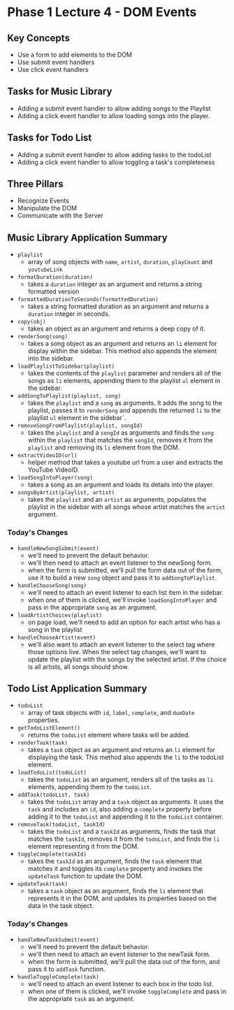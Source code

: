 # Phase 1 Lecture 4 - DOM Events

## Key Concepts

- Use a form to add elements to the DOM
- Use submit event handlers
- Use click event handlers 

## Tasks for Music Library

- Adding a submit event handler to allow adding songs to the Playlist
- Adding a click event handler to allow loading songs into the player.
  
## Tasks for Todo List

- Adding a submit event handler to allow adding tasks to the todoList
- Adding a click event handler to allow toggling a task's completeness

## Three Pillars

- Recognize Events
- Manipulate the DOM
- Communicate with the Server

## Music Library Application Summary

- `playlist`
  - array of song objects with `name`, `artist`, `duration`, `playCount` and `youtubeLink`
- `formatDuration(duration)`
  - takes a `duration` integer as an argument and returns a string formatted version
- `formattedDurationToSeconds(formattedDuration)`
  - takes a string formatted duration as an argument and returns a `duration` integer in seconds.
- `copy(obj)`
  - takes an object as an argument and returns a deep copy of it.
- `renderSong(song)`
  - takes a song object as an argument and returns an `li` element for display within the sidebar. This method also appends the element into the sidebar.
- `loadPlaylistToSidebar(playlist)`
  - takes the contents of the `playlist` parameter and renders all of the songs as `li` elements, appending them to the playlist `ul` element in the sidebar.
- `addSongToPlaylist(playlist, song)`
  - takes the `playlist` and a `song` as arguments. It adds the song to the playlist, passes it to `renderSong` and appends the returned `li` to the playlist `ul` element in the sidebar`.
- `removeSongFromPlaylist(playlist, songId)`
  - takes the `playlist` and a `songId` as arguments and finds the `song` within the `playlist` that matches the `songId`, removes it from the `playlist` and removing its `li` element from the DOM.
- `extractVideoID(url)`
  - helper method that takes a youtube url from a user and extracts the YouTube VideoID.
- `loadSongIntoPlayer(song)`
  - takes a song as an argument and loads its details into the player.
- `songsByArtist(playlist, artist)`
  - takes the `playlist` and an `artist` as arguments, populates the playlist in the sidebar with all songs whose artist matches the `artist` argument.

### Today's Changes

- `handleNewSongSubmit(event)`
  - we'll need to prevent the default behavior.
  - we'll then need to attach an event listener to the newSong form.
  - when the form is submitted, we'll pull the form data out of the form, use it to build a new `song` object and pass it to `addSongToPlaylist`.
- `handleChooseSong(song)`
  - we'll need to attach an event listener to each list item in the sidebar.
  - when one of them is clicked, we'll invoke `loadSongIntoPlayer` and pass in the appropriate `song` as an argument.
- `loadArtistChoices(playlist)`
  - on page load, we'll need to add an option for each artist who has a song in the playlist
- `handleChooseArtist(event)`
  - we'll also want to attach an event listener to the select tag where those options live. When the select tag changes, we'll want to update the playlist with the songs by the selected artist. If the choice is all artists, all songs should show.

## Todo List Application Summary

- `todoList`
  - array of task objects with `id`, `label`, `complete`, and `dueDate` properties.
- `getTodoListElement()`
  - returns the `todoList` element where tasks will be added.
- `renderTask(task)`
  - takes a `task` object as an argument and returns an `li` element for displaying the task. This method also appends the `li` to the todoList element.
- `loadTodoList(todoList)`
  - takes the `todoList` as an argument, renders all of the tasks as `li` elements, appending them to the `todoList`.
- `addTask(todoList, task)`
  - takes the `todoList` array and a `task` object as arguments. It uses the `task` and includes an `id`, also adding a `complete` property before adding it to the `todoList` and appending it to the `todoList` container.
- `removeTask(todoList, taskId)`
  - takes the `todoList` and a `taskId` as arguments, finds the task that matches the `taskId`, removes it from the `todoList`, and finds the `li` element representing it from the DOM.
- `toggleComplete(taskId)`
  - takes the `taskId` as an argument, finds the `task` element that matches it and toggles its `complete` property and invokes the `updateTask` function to update the DOM.
- `updateTask(task)` 
  - takes a `task` object as an argument, finds the `li` element that represents it in the DOM, and updates its properties based on the data in the task object.

### Today's Changes

- `handleNewTaskSubmit(event)`
  - we'll need to prevent the default behavior.
  - we'll then need to attach an event listener to the newTask form.
  - when the form is submitted, we'll pull the data out of the form, and pass it to `addTask` function.
- `handleToggleComplete(task)`
  - we'll need to attach an event listener to each box in the todo list.
  - when one of them is clicked, we'll invoke `toggleComplete` and pass in the appropriate `task` as an argument.